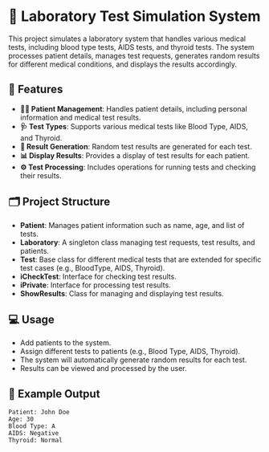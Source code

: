 # 🏥 Laboratory Test Simulation System

This project simulates a laboratory system that handles various medical tests, including blood type tests, AIDS tests, and thyroid tests. The system processes patient details, manages test requests, generates random results for different medical conditions, and displays the results accordingly.

## 🚀 Features

- **👩‍⚕️ Patient Management**: Handles patient details, including personal information and medical test results.
- **🩺 Test Types**: Supports various medical tests like Blood Type, AIDS, and Thyroid.
- **🎲 Result Generation**: Random test results are generated for each test.
- **📊 Display Results**: Provides a display of test results for each patient.
- **⚙️ Test Processing**: Includes operations for running tests and checking their results.

## 🗂️ Project Structure

- **Patient**: Manages patient information such as name, age, and list of tests.
- **Laboratory**: A singleton class managing test requests, test results, and patients.
- **Test**: Base class for different medical tests that are extended for specific test cases (e.g., BloodType, AIDS, Thyroid).
- **iCheckTest**: Interface for checking test results.
- **iPrivate**: Interface for processing test results.
- **ShowResults**: Class for managing and displaying test results.

## 💻 Usage

- Add patients to the system.
- Assign different tests to patients (e.g., Blood Type, AIDS, Thyroid).
- The system will automatically generate random results for each test.
- Results can be viewed and processed by the user.

## 📄 Example Output

```text
Patient: John Doe
Age: 30
Blood Type: A
AIDS: Negative
Thyroid: Normal
```
